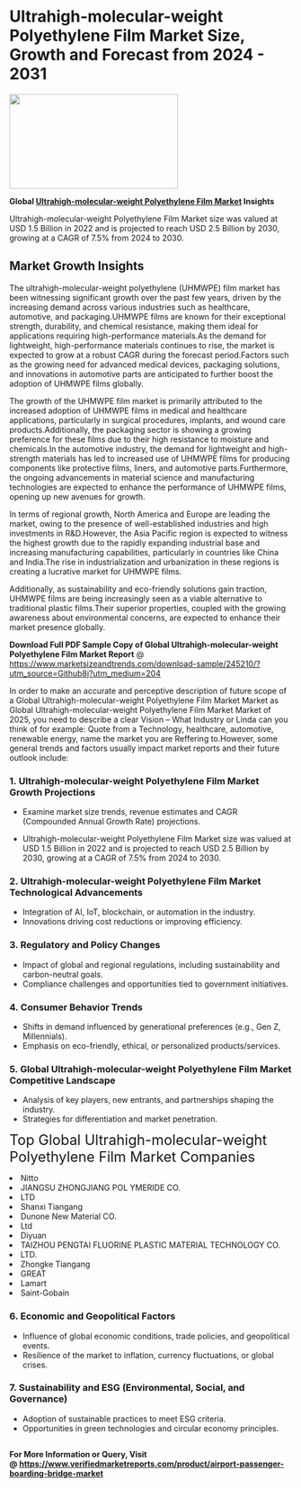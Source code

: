 <H1>Ultrahigh-molecular-weight Polyethylene Film Market Size, Growth and Forecast from 2024 - 2031</H1><img class="aligncenter size-medium wp-image-584254" src="https://thirdeyenews.in/wp-content/uploads/2024/09/Global-Market-Research-300x168.jpeg" alt="" width="300" height="168" /><p><strong>Global&nbsp;<a href="https://www.marketsizeandtrends.com/download-sample/245210/?utm_source=Github8j?utm_medium=204">Ultrahigh-molecular-weight Polyethylene Film Market</a> Insights</strong></p><p>Ultrahigh-molecular-weight Polyethylene Film Market size was valued at USD 1.5 Billion in 2022 and is projected to reach USD 2.5 Billion by 2030, growing at a CAGR of 7.5% from 2024 to 2030.</p><p><h2>Market Growth Insights</h2> <p>The ultrahigh-molecular-weight polyethylene (UHMWPE) film market has been witnessing significant growth over the past few years, driven by the increasing demand across various industries such as healthcare, automotive, and packaging.UHMWPE films are known for their exceptional strength, durability, and chemical resistance, making them ideal for applications requiring high-performance materials.As the demand for lightweight, high-performance materials continues to rise, the market is expected to grow at a robust CAGR during the forecast period.Factors such as the growing need for advanced medical devices, packaging solutions, and innovations in automotive parts are anticipated to further boost the adoption of UHMWPE films globally.</p> <p>The growth of the UHMWPE film market is primarily attributed to the increased adoption of UHMWPE films in medical and healthcare applications, particularly in surgical procedures, implants, and wound care products.Additionally, the packaging sector is showing a growing preference for these films due to their high resistance to moisture and chemicals.In the automotive industry, the demand for lightweight and high-strength materials has led to increased use of UHMWPE films for producing components like protective films, liners, and automotive parts.Furthermore, the ongoing advancements in material science and manufacturing technologies are expected to enhance the performance of UHMWPE films, opening up new avenues for growth.</p> <p>In terms of regional growth, North America and Europe are leading the market, owing to the presence of well-established industries and high investments in R&D.However, the Asia Pacific region is expected to witness the highest growth due to the rapidly expanding industrial base and increasing manufacturing capabilities, particularly in countries like China and India.The rise in industrialization and urbanization in these regions is creating a lucrative market for UHMWPE films.</p> <p>Additionally, as sustainability and eco-friendly solutions gain traction, UHMWPE films are being increasingly seen as a viable alternative to traditional plastic films.Their superior properties, coupled with the growing awareness about environmental concerns, are expected to enhance their market presence globally.</p> <p><span class=""><strong>Download Full PDF Sample Copy of Global Ultrahigh-molecular-weight Polyethylene Film Market Report</strong> @ <a href="https://www.marketsizeandtrends.com/download-sample/245210/?utm_source=Github8j?utm_medium=204" target="_blank">https://www.marketsizeandtrends.com/download-sample/245210/?utm_source=Github8j?utm_medium=204</a></span></p><p>In order to make an accurate and perceptive description of future scope of a Global&nbsp;Ultrahigh-molecular-weight Polyethylene Film Market Market as Global&nbsp;Ultrahigh-molecular-weight Polyethylene Film Market Market of 2025, you need to describe a clear Vision &ndash; What Industry or Linda can you think of for example: Quote from a Technology, healthcare, automotive, renewable energy, name the market you are Reffering to.However, some general trends and factors usually impact market reports and their future outlook include:</p><h3>1.&nbsp;<strong>Ultrahigh-molecular-weight Polyethylene Film Market Growth Projections</strong></h3><ul><li>Examine market size trends, revenue estimates and CAGR (Compounded Annual Growth Rate) projections.</li><li><p>Ultrahigh-molecular-weight Polyethylene Film Market size was valued at USD 1.5 Billion in 2022 and is projected to reach USD 2.5 Billion by 2030, growing at a CAGR of 7.5% from 2024 to 2030.</p></li></ul><h3>2.&nbsp;<strong>Ultrahigh-molecular-weight Polyethylene Film Market Technological Advancements</strong></h3><ul><li>Integration of AI, IoT, blockchain, or automation in the industry.</li><li>Innovations driving cost reductions or improving efficiency.</li></ul><h3>3.&nbsp;<strong>Regulatory and Policy Changes</strong></h3><ul><li>Impact of global and regional regulations, including sustainability and carbon-neutral goals.</li><li>Compliance challenges and opportunities tied to government initiatives.</li></ul><h3>4.&nbsp;<strong>Consumer Behavior Trends</strong></h3><ul><li>Shifts in demand influenced by generational preferences (e.g., Gen Z, Millennials).</li><li>Emphasis on eco-friendly, ethical, or personalized products/services.</li></ul><h3>5.&nbsp;<strong>Global Ultrahigh-molecular-weight Polyethylene Film Market Competitive Landscape</strong></h3><ul><li>Analysis of key players, new entrants, and partnerships shaping the industry.</li><li>Strategies for differentiation and market penetration.</li></ul><p data-pm-slice="1 1 []"><span style="color: inherit; font-family: inherit; font-size: 25px;">Top Global Ultrahigh-molecular-weight Polyethylene Film Market Companies</span></p><div class="" data-test-id=""><p><li>Nitto</li><li> JIANGSU ZHONGJIANG POL YMERIDE CO.</li><li>LTD</li><li> Shanxi Tiangang</li><li> Dunone New Material CO.</li><li>Ltd</li><li> Diyuan</li><li> TAIZHOU PENGTAI FLUORINE PLASTIC MATERIAL TECHNOLOGY CO.</li><li> LTD.</li><li> Zhongke Tiangang</li><li> GREAT</li><li> Lamart</li><li> Saint-Gobain</li></p></div><h3>6.&nbsp;<strong>Economic and Geopolitical Factors</strong></h3><ul><li>Influence of global economic conditions, trade policies, and geopolitical events.</li><li>Resilience of the market to inflation, currency fluctuations, or global crises.</li></ul><h3>7.&nbsp;<strong>Sustainability and ESG (Environmental, Social, and Governance)</strong></h3><ul><li>Adoption of sustainable practices to meet ESG criteria.</li><li>Opportunities in green technologies and circular economy principles.</li></ul><h2><strong style="font-size: 14px;">For More Information or Query, Visit @&nbsp;</strong><a style="background-color: #ffffff; font-size: 14px;" href="https://www.marketsizeandtrends.com/report/ultrahigh-molecular-weight-polyethylene-film-market/" target="_blank">https://www.verifiedmarketreports.com/product/airport-passenger-boarding-bridge-market</a></h2>